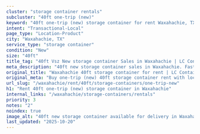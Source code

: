 ```yaml
---
cluster: "storage container rentals"
subcluster: "40ft one-trip (new)"
keyword: "40ft one-trip (new) storage container for rent Waxahachie, TX"
intent: "Transactional-Local"
page_type: "Location-Product"
city: "Waxahachie, TX"
service_type: "storage container"
condition: "New"
size: "40ft"
title_tag: "40ft Vsz New storage container Sales in Waxahachie | LC Container"
meta_description: "40ft new storage container sales in Waxahachie. Fast delivery, competitive pricing. Serving storage containers area. Quote ID: Q06. Call (214) 524-4168 for your free quote today."
original_title: "Waxahachie 40ft storage container for rent | LC Container"
original_meta: "Buy one-trip (new) 40ft storage container rent with local delivery in Waxahachie, TX. LC Container — local Since 2003. Request a fast quote today."
url_slug: "/waxahachie/rent/40ft/storage-containers/one-trip-new"
h1: "Rent 40ft one-trip (new) storage container in Waxahachie"
internal_links: "/waxahachie/storage-containers/rentals"
priority: 3
notes: "2"
noindex: true
image_alt: "40ft new storage container available for delivery in Waxahachie"
last_updated: "2025-10-20"
---
```


<!-- TODO: Add unique city/inventory copy, images, and internal links here. -->
